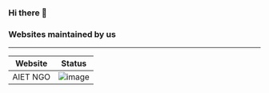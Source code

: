### Hi there 👋

<!--
**digitaloma/digitaloma** is a ✨ _special_ ✨ repository because its `README.md` (this file) appears on your GitHub profile.

Here are some ideas to get you started:

- 🔭 I’m currently working on ...
- 🌱 I’m currently learning ...
- 👯 I’m looking to collaborate on ...
- 🤔 I’m looking for help with ...
- 💬 Ask me about ...
- 📫 How to reach me: ...
- 😄 Pronouns: ...
- ⚡ Fun fact: ...
-->

### Websites maintained by us

-----------------------------------------------------------------------
Website | Status
--------|--------------------------------------------------------------
AIET NGO | ![image](https://img.shields.io/website?url=https%3A%2F%2Faietngo.org)
